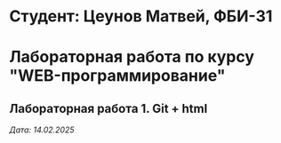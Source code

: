 # Студент: Цеунов Матвей, ФБИ-31

# Лабораторная работа по курсу "WEB-программирование"

## Лабораторная работа 1. Git + html

*Дата: 14.02.2025* 

